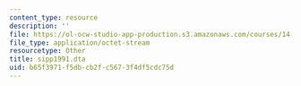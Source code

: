 ```yaml
---
content_type: resource
description: ''
file: https://ol-ocw-studio-app-production.s3.amazonaws.com/courses/14-382-econometrics-spring-2017/b65f3971f5dbcb2fc5673f4df5cdc75d_sipp1991.dta
file_type: application/octet-stream
resourcetype: Other
title: sipp1991.dta
uid: b65f3971-f5db-cb2f-c567-3f4df5cdc75d
---
```

